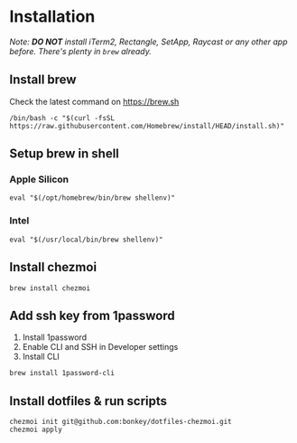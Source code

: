 # Installation

_Note: **DO NOT** install iTerm2, Rectangle, SetApp, Raycast or any other app before. There's plenty in `brew` already._

## Install brew

Check the latest command on https://brew.sh

```shell
/bin/bash -c "$(curl -fsSL https://raw.githubusercontent.com/Homebrew/install/HEAD/install.sh)"
```

## Setup brew in shell

### Apple Silicon

```shell
eval "$(/opt/homebrew/bin/brew shellenv)"
```

### Intel

```shell
eval "$(/usr/local/bin/brew shellenv)"
```

## Install chezmoi

```shell
brew install chezmoi
```

## Add ssh key from 1password

1. Install 1password
2. Enable CLI and SSH in Developer settings
3. Install CLI

```shell
brew install 1password-cli
```

## Install dotfiles & run scripts

```shell
chezmoi init git@github.com:bonkey/dotfiles-chezmoi.git
chezmoi apply
```
